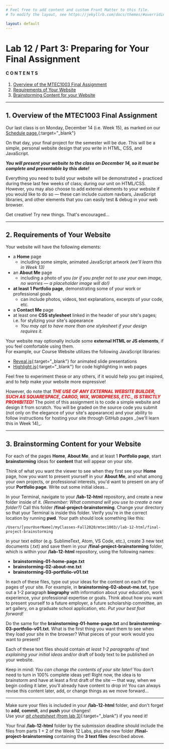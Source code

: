 ```yaml
---
# Feel free to add content and custom Front Matter to this file.
# To modify the layout, see https://jekyllrb.com/docs/themes/#overriding-theme-defaults

layout: default
---
```


# Lab 12 / Part 3: Preparing for Your Final Assignment  

#### C O N T E N T S  
1. <a href="#overview">Overview of the MTEC1003 Final Assignment</a>  
2. <a href="#req">Requirements of Your Website</a>  
3. <a href="#cont">Brainstorming Content for your Website</a>  

* * *  

<a id="overview"></a>
## 1. Overview of the MTEC1003 Final Assignment  

Our last class is on Monday, December 14 (i.e. Week 15), as marked on our [Schedule page.](https://einbahnstrasse.github.io/Goldford-MTEC1003-OL04/){:target="_blank"}  

On that day, your final project for the semester will be due. This will be a simple, personal website design that you write in HTML, CSS, and JavaScript.

**_You will present your website to the class on December 14, so it must be complete and presentable by this date!_**

Everything you need to build your website will be demonstrated + practiced during these last few weeks of class; during our unit on HTML/CSS. However, you may also choose to add external elements to your website if you would like to do so — these can include custom navbars, JavaScript libraries, and other elements that you can easily test & debug in your web browser.

Get creative! Try new things. That's encouraged...  

* * *   

<a id="req"></a>
## 2. Requirements of Your Website  

Your website will have the following elements:
* a **Home** page  
  - including some simple, animated JavaScript artwork _(we'll learn this in Week 13)_  
* an **About Me** page  
  - including a photo of you _(or if you prefer not to use your own image, no worries — a placeholder image will do!)_  
* **at least 1 Portfolio page**, demonstrating some of your work or professional goals  
  - can include photos, videos, text explanations, excerpts of your code, etc.
* a **Contact Me** page  
* at least one **CSS stylesheet** linked in the header of your site's pages; i.e. for stylizing your site's appearance  
  - _You may opt to have more than one stylesheet if your design requires it._  

Your website may optionally include some **external HTML or JS elements**, if you feel comfortable using them.  
For example, our Course Website utilizes the following JavaScript libraries:
* [Reveal.js](https://revealjs.com/){:target="_blank"} for animated slide presentations  
* [Highlight.js](https://highlightjs.org/){:target="_blank"} for code highlighting in web pages  

Feel free to experiment these or any others, if it would help you get inspired, and to help make your website more expressive!  

<p>However, do note that <span style="color: red"><i><strong>THE USE OF ANY EXTERNAL WEBSITE BUILDER, SUCH AS SQUARESPACE, CARGO, WIX, WORDPRESS, ETC., IS STRICTLY PROHIBITED!</strong></i></span> The point of this assignment is to code a simple website and design it from scratch. You will be graded on the source code you submit (not only on the elegance of your site's appearance) and your ability to follow instructions for hosting your site through GitHub pages _(we'll learn this in Week 14)_.</p>

* * *   

<a id="cont"></a>
## 3. Brainstorming Content for your Website  

For each of the pages **Home**, **About Me**, and at least 1 **Portfolio page**, start **brainstorming** ideas for **content** that will appear on your site.

Think of what you want the viewer to see when they first see your **Home** page, how you want to present yourself in your **About Me**, and what among your own projects, or professional interests, you'd want to present on any of your **Portfolio page**. Write out some initial ideas...  

In your Terminal, navigate to your **/lab-12-html** repository, and create a new folder inside of it. _(Remember: What command will you use to create a new folder?)_ Call this folder **/final-project-brainstorming**. Change your directory so that your Terminal is inside this folder. Verify you're in the correct location by running **pwd**. Your path should look something like this:

`/Users/[yourUserName]/myClasses-Fall2020/mtec1003//lab-12-html/final-project-brainstorming`

In your text editor (e.g. SublimeText, Atom, VS Code, etc.), create 3 new text documents (.txt) and save them in your **/final-project-brainstorming** folder, which is within your **/lab-12-html** repository, using the following names:
* **brainstorming-01-home-page.txt**  
* **brainstorming-02-about-me.txt**  
* **brainstorming-03-portfolio-v01.txt**  

In each of these files, type out your ideas for the content on each of the pages of your site. For example, in **brainstorming-02-about-me.txt**, type out a 1-2 paragraph **biography** with information about your education, work experience, your professional expertise or goals. Think about how you want to present yourself to a future employer, a future scholarship committee, an art gallery, on a graduate school application, etc. _Put your best foot forward!_  

Do the same for the **brainstorming-01-home-page.txt** and **brainstorming-03-portfolio-v01.txt**. What is the first thing you want them to see when they load your site in the browser? What pieces of your work would you want to present?

Each of these text files should contain _at least 1-2 paragraphs of text explaining your initial ideas_ and/or draft of body text to be published on your website.

Keep in mind: _You can change the contents of your site later!_ You don't need to turn in 100% complete ideas yet! Right now, the idea is to brainstorm and have at least a first draft of the site — that way, when we begin coding it later, you'll already have content to drop in! You can always revise this content later, add, or change things as we move forward...

* * *   

Make sure your files is included in your **/lab-12-html** folder, and don't forget to **add**, **commit**, and **push** your changes!  
Use your [_git cheatsheet_ (from lab 3)](/Goldford-MTEC1003-OL04/labs/03/lab-03-git-intro.html){:target="_blank"} if you need it!  

Your final **/lab-12-html** folder by the submission deadline should include the files from parts 1 + 2 of the Week 12 Labs, plus the new folder **/final-project-brainstorming** containing the **3 text files** described above.  

* * *  
